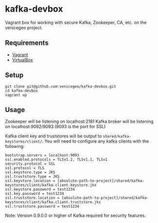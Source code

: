 # kafka-devbox

Vagrant box for working with secure Kafka, Zookeeper, CA, etc. on the venicegeo project.

## Requirements

- [Vagrant](http://www.vagrantup.com/downloads.html)
- [VirtualBox](https://www.virtualbox.org/wiki/Downloads)

## Setup

```
git clone git@github.com:venicegeo/kafka-devbox.git
cd kafka-devbox
vagrant up
```

## Usage

Zookeeper will be listening on localhost:2181
Kafka broker will be listening on localhost:9092/9093 (9093 is the port for SSL)

Kafka client key and truststores will be output to `shared/kafka-keystores/client/`. You will need to configure any kafka clients with the following:

```
bootstrap.servers = localhost:9093
ssl.enabled.protocols = TLSv1.2, TLSv1.1, TLSv1
security.protocol = SSL
ssl.protocol = TLS
ssl.keystore.type = JKS
ssl.truststore.type = JKS
ssl.keystore.location = [absolute-path-to-project]/shared/kafka-keystores/client/kafka.client.keystore.jks
ssl.keystore.password = test1234
ssl.key.password = test1234
ssl.truststore.location = [absolute-path-to-project]/shared/kafka-keystores/client/kafka.client.truststore.jks
ssl.truststore.password = test1234
```

Note: Version 0.9.0.0 or higher of Kafka required for security features.
 
